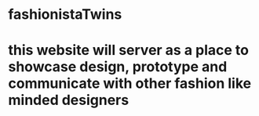 # fashionistaTwins
<!--#This is a simple website that include homepage, tutorials, blog , contact us pages-->
# this website will server as a place to showcase design, prototype and communicate with other fashion like minded designers

